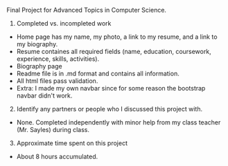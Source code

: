 Final Project for Advanced Topics in Computer Science.

1. Completed vs. incompleted work
* Home page has my name, my photo, a link to my resume, and a link to my biography.
* Resume containes all required fields (name, education, coursework, experience, skills, activities).
* Biography page
* Readme file is in .md format and contains all information.
* All html files pass validation.
* Extra: I made my own navbar since for some reason the bootstrap navbar didn't work.
2. Identify any partners or people who I discussed this project with.
* None. Completed independently with minor help from my class teacher (Mr. Sayles) during class.
3. Approximate time spent on this project
* About 8 hours accumulated.
